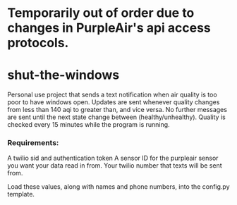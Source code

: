 # Temporarily out of order due to changes in PurpleAir's api access protocols.

# shut-the-windows
Personal use project that sends a text notification when air quality is too poor to have windows open. Updates are sent whenever quality changes from less than 140 aqi to greater than, and vice versa. No further messages are sent until the next state change between (healthy/unhealthy). Quality is checked every 15 minutes while the program is running.

### Requirements:
A twilio sid and authentication token
A sensor ID for the purpleair sensor you want your data read in from.
Your twilio number that texts will be sent from.

Load these values, along with names and phone numbers, into the config.py template.


